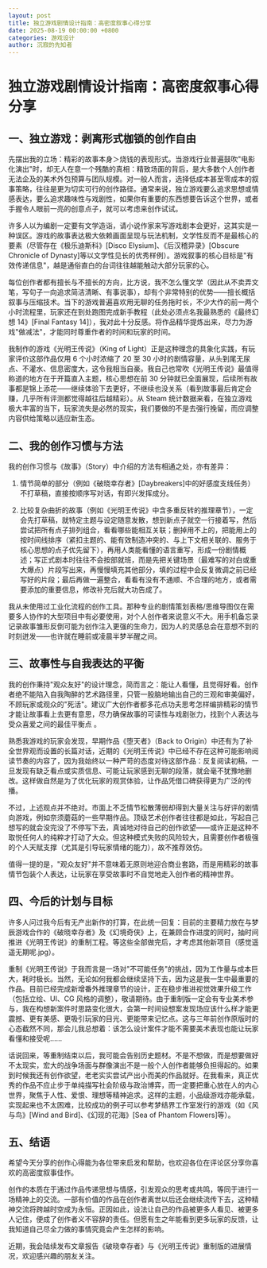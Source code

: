 ```yaml
---
layout: post
title: 独立游戏剧情设计指南：高密度叙事心得分享
date: 2025-08-19 00:00:00 +0800
categories: 游戏设计
author: 沉寂的先知者
---
```


# 独立游戏剧情设计指南：高密度叙事心得分享

## 一、独立游戏：剥离形式枷锁的创作自由

先摆出我的立场：精彩的故事本身＞烧钱的表现形式。当游戏行业普遍鼓吹"电影化演出"时，却无人在意一个残酷的真相：精致场面的背后，是大多数个人创作者无法企及的美术外包预算与团队规模。对一般人而言，选择低成本甚至零成本的叙事策略，往往是更为切实可行的创作路径。通常来说，独立游戏要么追求思想或情感表达，要么追求趣味性与戏剧性，如果你有重要的东西想要告诉这个世界，或者手握令人眼前一亮的创意点子，就可以考虑来创作试试。

许多人以为编剧一定要有文学造诣，请小说作家来写游戏剧本会更好，这其实是一种误区。游戏的故事表达极大依赖画面呈现与玩法机制，文学性反而不是最核心的要素（尽管存在《极乐迪斯科》[Disco Elysium]、《后汉稽异录》[Obscure Chronicle of Dynasty]等以文学性见长的优秀样例）。游戏叙事的核心目标是"有效传递信息"，越是通俗直白的台词往往越能触动大部分玩家的心。

每位创作者都有擅长与不擅长的方向，比方说，我不怎么懂文学（因此从不卖弄文笔，写句子一向追求简洁清晰、有事说事），却有个非常特别的优势——擅长概括叙事与压缩技术。当下的游戏普遍喜欢用无聊的任务拖时长，不少大作的前一两个小时流程里，玩家还在到处跑图完成新手教程（此处必须点名我最熟悉的《最终幻想 14》[Final Fantasy 14]），我对此十分反感。将作品精华提炼出来，尽力为游戏"做减法"，才能同时尊重作者的时间和玩家的时间。

我制作的游戏《光明王传说》（King of Light）正是这种理念的具象化实践，有玩家评价这部作品仅用 6 个小时浓缩了 20 至 30 小时的剧情容量，从头到尾无尿点、不灌水、信息密度大，这令我相当自豪。我自己也常吹《光明王传说》最值得称道的地方在于开篇直入主题，核心思想在前 30 分钟就已全面展现，后续所有故事都是锦上添花——继续体验下去更好，不继续也没关系（看到故事最后肯定会赚，几乎所有评测都觉得越往后越精彩）。从 Steam 统计数据来看，在独立游戏极大丰富的当下，玩家流失是必然的现实，我们要做的不是去强行挽留，而应调整内容供给策略以适应新生态。

## 二、我的创作习惯与方法

我的创作习惯与《故事》（Story）中介绍的方法有相通之处，亦有差异：

1. 情节简单的部分（例如《破晓幸存者》[Daybreakers]中的好感度支线任务）不打草稿，直接按顺序写对话，有即兴发挥成分。

2. 比较复杂曲折的故事（例如《光明王传说》中含多重反转的推理章节），一定会先打草稿，就特定主题与设定随意发散，想到新点子就空一行接着写，然后尝试把所有点子排列组合，看看哪些能相互关联；删掉用不上的，把能用上的按时间线排序（紧扣主题的、能有效制造冲突的、与上下文相关联的、服务于核心思想的点子优先留下），再用人类能看懂的语言重写，形成一份剧情概述；写正式剧本时往往不会按部就班，而是先把关键场景（最难写的对白或重大爆点）片段写出来，再慢慢填充其他部分，填的过程中会反复微调之前已经写好的片段；最后再做一遍整合，看看有没有不通顺、不合理的地方，或者需要添加的重要信息，修改补充后就大功告成了。

我从未使用过工业化流程的创作工具。那种专业的剧情策划表格/思维导图仅在需要多人协作的大型项目中有必要使用，对个人创作者来说意义不大。用手机备忘录记录故事雏形反倒可能为创作注入更强的生命力，因为人的灵感总会在意想不到的时刻迸发——也许就在睡前或凌晨半梦半醒之间。

## 三、故事性与自我表达的平衡

我的创作秉持"观众友好"的设计理念，简而言之：能让人看懂，且觉得好看。创作者绝不能陷入自我陶醉的艺术路径里，只管一股脑地输出自己的三观和审美偏好，不顾玩家或观众的"死活"。建议广大创作者都多花点功夫思考怎样编排精彩的情节才能让故事看上去更有意思，尽力确保故事的可读性与戏剧张力，找到个人表达与受众喜爱之间的最佳平衡点 。

熟悉我游戏的玩家会发现，早期作品《堕天者》（Back to Origin）中还有为了补全世界观而设置的长篇对话，近期的《光明王传说》中已经不存在这种可能影响阅读节奏的内容了，因为我始终以一种严苛的态度对待这部作品：反复阅读初稿，一旦发现有缺乏看点或实质信息、可能让玩家感到无聊的段落，就会毫不犹豫地删改。这样做自然是为了优化玩家的观赏体验，让作品凭借口碑获得更为广泛的传播。

不过，上述观点并不绝对。市面上不乏情节松散薄弱却得到大量关注与好评的剧情向游戏，例如奈须蘑菇的一些早期作品。顶级艺术创作者往往都是如此，写起自己想写的就会没完没了不停写下去，真诚地对待自己的创作欲望——或许正是这种不取悦任何人的纯粹才打动了大众。但这种模式失败的风险较大，且需要创作者极强的个人天赋支撑（尤其是引导玩家情绪的能力），故不推荐效仿。

值得一提的是，"观众友好"并不意味着无原则地迎合商业套路，而是用精彩的故事情节包装个人表达，让玩家在享受故事时不自觉地走入创作者的精神世界。

## 四、今后的计划与目标

许多人问过我今后有无产出新作的打算，在此统一回复：目前的主要精力放在与梦辰游戏合作的《破晓幸存者》及《幻境奇侠》上，在兼顾合作进度的同时，抽时间推进《光明王传说》的重制工程。等这些全部做完后，才考虑其他新项目（感觉遥遥无期呢.jpg）。

重制《光明王传说》于我而言是一场对"不可能任务"的挑战，因为工作量与成本巨大，耗时极长。当然，无论如何我都会继续坚持下去，因为这是我一生中最重要的作品。目前已经完成新增番外推理章节的设计，正在稳步推进视觉效果升级工作（包括立绘、UI、CG 风格的调整），敬请期待。由于重制版一定会有专业美术参与，我在构想新案件时思路变化很大，会第一时间设想案发现场应该什么样才能更震撼、更有美感、更吸引玩家的目光、更能带来记忆点。这与三年前创作原版时的心态截然不同，那会儿我总想着：该怎么设计案件才能不需要美术表现也能让玩家看懂和接受呢……

话说回来，等重制结束以后，我可能会告别历史题材。不是不想做，而是想要做好不太现实，宏大的战争场面与群像演出不是一般个人创作者能够负担得起的。如果到时候我还有创作欲望，老老实实尝试产出小而美的作品就好。在我看来，真正优秀的作品不应止步于单纯描写社会阶级与政治博弈，而一定要把重心放在人的内心世界，聚焦于人性、爱恨、理想等精神追求。这样的主题，小品级游戏亦能承载，实现起来也不太困难，比较成功的例子可以参考梦结界工作室发行的游戏（如《风与鸟》[Wind and Bird]、《幻现的花海》[Sea of Phantom Flowers]等）。

## 五、结语

希望今天分享的创作心得能为各位带来启发和帮助，也欢迎各位在评论区分享你喜欢的高密度叙事佳作。

创作的本质在于通过作品传递思想与情感，引发观众的思考或共鸣，等同于进行一场精神上的交流。一部有价值的作品在创作者离世以后还会继续流传下去，这种精神交流将跨越时空成为永恒。正因如此，设法让自己的作品被更多人看见、被更多人记住，便成了创作者义不容辞的责任。但愿有生之年能看到更多玩家的反馈，让我知道自己尽全力做的事情究竟会产生怎样的影响。

近期，我会陆续发布文章报告《破晓幸存者》与《光明王传说》重制版的进展情况，欢迎感兴趣的朋友关注。